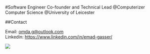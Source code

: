 #Software Engineer
Co-founder and Technical Lead @Computerizer   
Computer Science @University of Leicester

##Contact 

Email: <omda.g@outlook.com>  
Linkedin: <https://www.linkedin.com/in/emad-gasser/>  
  
![](https://komarev.com/ghpvc/?username=Emad-Eldin-G)




